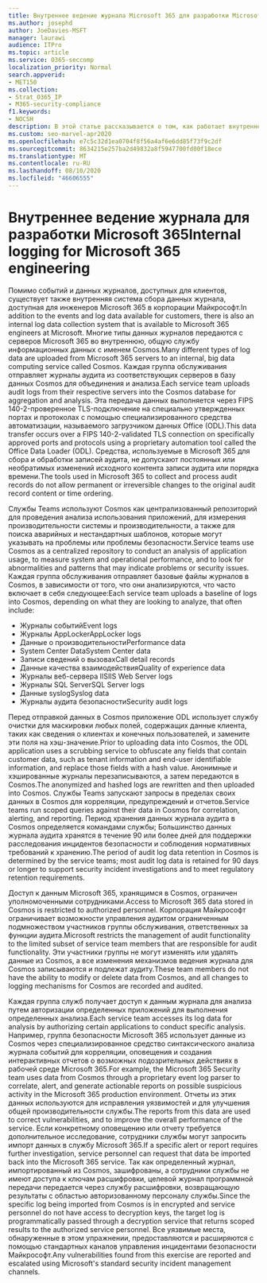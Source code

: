 ```yaml
---
title: Внутреннее ведение журнала Microsoft 365 для разработки Microsoft 365
ms.author: josephd
author: JoeDavies-MSFT
manager: laurawi
audience: ITPro
ms.topic: article
ms.service: O365-seccomp
localization_priority: Normal
search.appverid:
- MET150
ms.collection:
- Strat_O365_IP
- M365-security-compliance
f1.keywords:
- NOCSH
description: В этой статье рассказывается о том, как работает внутреннее ведение журнала для Microsoft 365 Teams.
ms.custom: seo-marvel-apr2020
ms.openlocfilehash: e7c5c32d1ea0704f8f56a4af6e6dd85f73f9c2df
ms.sourcegitcommit: 8634215e257ba2d49832a8f5947700fd00f18ece
ms.translationtype: MT
ms.contentlocale: ru-RU
ms.lasthandoff: 08/10/2020
ms.locfileid: "46606555"
---
```

# <a name="internal-logging-for-microsoft-365-engineering"></a><span data-ttu-id="db14a-103">Внутреннее ведение журнала для разработки Microsoft 365</span><span class="sxs-lookup"><span data-stu-id="db14a-103">Internal logging for Microsoft 365 engineering</span></span>

<span data-ttu-id="db14a-104">Помимо событий и данных журналов, доступных для клиентов, существует также внутренняя система сбора данных журнала, доступная для инженеров Microsoft 365 в корпорации Майкрософт.</span><span class="sxs-lookup"><span data-stu-id="db14a-104">In addition to the events and log data available for customers, there is also an internal log data collection system that is available to Microsoft 365 engineers at Microsoft.</span></span> <span data-ttu-id="db14a-105">Многие типы данных журналов передаются с серверов Microsoft 365 во внутреннюю, общую службу информационных данных с именем Cosmos.</span><span class="sxs-lookup"><span data-stu-id="db14a-105">Many different types of log data are uploaded from Microsoft 365 servers to an internal, big data computing service called Cosmos.</span></span> <span data-ttu-id="db14a-106">Каждая группа обслуживания отправляет журналы аудита из соответствующих серверов в базу данных Cosmos для объединения и анализа.</span><span class="sxs-lookup"><span data-stu-id="db14a-106">Each service team uploads audit logs from their respective servers into the Cosmos database for aggregation and analysis.</span></span> <span data-ttu-id="db14a-107">Эта передача данных выполняется через FIPS 140-2-проверенное TLS-подключение на специально утвержденных портах и протоколах с помощью специализированного средства автоматизации, называемого загрузчиком данных Office (ODL).</span><span class="sxs-lookup"><span data-stu-id="db14a-107">This data transfer occurs over a FIPS 140-2-validated TLS connection on specifically approved ports and protocols using a proprietary automation tool called the Office Data Loader (ODL).</span></span> <span data-ttu-id="db14a-108">Средства, используемые в Microsoft 365 для сбора и обработки записей аудита, не допускают постоянных или необратимых изменений исходного контента записи аудита или порядка времени.</span><span class="sxs-lookup"><span data-stu-id="db14a-108">The tools used in Microsoft 365 to collect and process audit records do not allow permanent or irreversible changes to the original audit record content or time ordering.</span></span>

<span data-ttu-id="db14a-109">Службы Teams используют Cosmos как централизованный репозиторий для проведения анализа использования приложений, для измерения производительности системы и производительности, а также для поиска аварийных и нестандартных шаблонов, которые могут указывать на проблемы или проблемы безопасности.</span><span class="sxs-lookup"><span data-stu-id="db14a-109">Service teams use Cosmos as a centralized repository to conduct an analysis of application usage, to measure system and operational performance, and to look for abnormalities and patterns that may indicate problems or security issues.</span></span> <span data-ttu-id="db14a-110">Каждая группа обслуживания отправляет базовые файлы журналов в Cosmos, в зависимости от того, что они анализируются, что часто включает в себя следующее:</span><span class="sxs-lookup"><span data-stu-id="db14a-110">Each service team uploads a baseline of logs into Cosmos, depending on what they are looking to analyze, that often include:</span></span>

- <span data-ttu-id="db14a-111">Журналы событий</span><span class="sxs-lookup"><span data-stu-id="db14a-111">Event logs</span></span>
- <span data-ttu-id="db14a-112">Журналы AppLocker</span><span class="sxs-lookup"><span data-stu-id="db14a-112">AppLocker logs</span></span>
- <span data-ttu-id="db14a-113">Данные о производительности</span><span class="sxs-lookup"><span data-stu-id="db14a-113">Performance data</span></span>
- <span data-ttu-id="db14a-114">System Center Data</span><span class="sxs-lookup"><span data-stu-id="db14a-114">System Center data</span></span>
- <span data-ttu-id="db14a-115">Записи сведений о вызовах</span><span class="sxs-lookup"><span data-stu-id="db14a-115">Call detail records</span></span>
- <span data-ttu-id="db14a-116">Данные качества взаимодействия</span><span class="sxs-lookup"><span data-stu-id="db14a-116">Quality of experience data</span></span>
- <span data-ttu-id="db14a-117">Журналы веб-сервера IIS</span><span class="sxs-lookup"><span data-stu-id="db14a-117">IIS Web Server logs</span></span>
- <span data-ttu-id="db14a-118">Журналы SQL Server</span><span class="sxs-lookup"><span data-stu-id="db14a-118">SQL Server logs</span></span>
- <span data-ttu-id="db14a-119">Данные syslog</span><span class="sxs-lookup"><span data-stu-id="db14a-119">Syslog data</span></span>
- <span data-ttu-id="db14a-120">Журналы аудита безопасности</span><span class="sxs-lookup"><span data-stu-id="db14a-120">Security audit logs</span></span>

<span data-ttu-id="db14a-121">Перед отправкой данных в Cosmos приложение ODL использует службу очистки для маскировки любых полей, содержащих данные клиента, таких как сведения о клиентах и конечных пользователей, и замените эти поля на хэш-значение.</span><span class="sxs-lookup"><span data-stu-id="db14a-121">Prior to uploading data into Cosmos, the ODL application uses a scrubbing service to obfuscate any fields that contain customer data, such as tenant information and end-user identifiable information, and replace those fields with a hash value.</span></span> <span data-ttu-id="db14a-122">Анонимные и хэшированные журналы перезаписываются, а затем передаются в Cosmos.</span><span class="sxs-lookup"><span data-stu-id="db14a-122">The anonymized and hashed logs are rewritten and then uploaded into Cosmos.</span></span> <span data-ttu-id="db14a-123">Службы Teams запускают запросы в пределах своих данных в Cosmos для корреляции, предупреждений и отчетов.</span><span class="sxs-lookup"><span data-stu-id="db14a-123">Service teams run scoped queries against their data in Cosmos for correlation, alerting, and reporting.</span></span> <span data-ttu-id="db14a-124">Период хранения данных журнала аудита в Cosmos определяется командами службы; Большинство данных журнала аудита хранятся в течение 90 или более дней для поддержки расследования инцидентов безопасности и соблюдения нормативных требований к хранению.</span><span class="sxs-lookup"><span data-stu-id="db14a-124">The period of audit log data retention in Cosmos is determined by the service teams; most audit log data is retained for 90 days or longer to support security incident investigations and to meet regulatory retention requirements.</span></span>

<span data-ttu-id="db14a-125">Доступ к данным Microsoft 365, хранящимся в Cosmos, ограничен уполномоченными сотрудниками.</span><span class="sxs-lookup"><span data-stu-id="db14a-125">Access to Microsoft 365 data stored in Cosmos is restricted to authorized personnel.</span></span> <span data-ttu-id="db14a-126">Корпорация Майкрософт ограничивает возможности управления аудитом ограниченным подмножеством участников группы обслуживания, ответственных за функции аудита.</span><span class="sxs-lookup"><span data-stu-id="db14a-126">Microsoft restricts the management of audit functionality to the limited subset of service team members that are responsible for audit functionality.</span></span> <span data-ttu-id="db14a-127">Эти участники группы не могут изменять или удалять данные из Cosmos, а все изменения механизмов ведения журнала для Cosmos записываются и подлежат аудиту.</span><span class="sxs-lookup"><span data-stu-id="db14a-127">These team members do not have the ability to modify or delete data from Cosmos, and all changes to logging mechanisms for Cosmos are recorded and audited.</span></span>

<span data-ttu-id="db14a-128">Каждая группа служб получает доступ к данным журнала для анализа путем авторизации определенных приложений для выполнения определенных анализа.</span><span class="sxs-lookup"><span data-stu-id="db14a-128">Each service team accesses its log data for analysis by authorizing certain applications to conduct specific analysis.</span></span> <span data-ttu-id="db14a-129">Например, группа безопасности Microsoft 365 использует данные из Cosmos через специализированное средство синтаксического анализа журнала событий для корреляции, оповещения и создания интерактивных отчетов о возможных подозрительных действиях в рабочей среде Microsoft 365.</span><span class="sxs-lookup"><span data-stu-id="db14a-129">For example, the Microsoft 365 Security team uses data from Cosmos through a proprietary event log parser to correlate, alert, and generate actionable reports on possible suspicious activity in the Microsoft 365 production environment.</span></span> <span data-ttu-id="db14a-130">Отчеты из этих данных используются для исправления уязвимостей и для улучшения общей производительности службы.</span><span class="sxs-lookup"><span data-stu-id="db14a-130">The reports from this data are used to correct vulnerabilities, and to improve the overall performance of the service.</span></span> <span data-ttu-id="db14a-131">Если конкретному оповещению или отчету требуется дополнительное исследование, сотрудники службы могут запросить импорт данных в службу Microsoft 365.</span><span class="sxs-lookup"><span data-stu-id="db14a-131">If a specific alert or report requires further investigation, service personnel can request that data be imported back into the Microsoft 365 service.</span></span> <span data-ttu-id="db14a-132">Так как определенный журнал, импортированный из Cosmos, зашифрованы, а сотрудники службы не имеют доступа к ключам расшифровки, целевой журнал программной передачи передается через службу расшифровки, возвращающую результаты с областью авторизованному персоналу службы.</span><span class="sxs-lookup"><span data-stu-id="db14a-132">Since the specific log being imported from Cosmos is in encrypted and service personnel do not have access to decryption keys, the target log is programmatically passed through a decryption service that returns scoped results to the authorized service personnel.</span></span> <span data-ttu-id="db14a-133">Все уязвимые места, обнаруженные в этом упражнении, предоставляются и расширяются с помощью стандартных каналов управления инцидентами безопасности Майкрософт.</span><span class="sxs-lookup"><span data-stu-id="db14a-133">Any vulnerabilities found from this exercise are reported and escalated using Microsoft's standard security incident management channels.</span></span>

